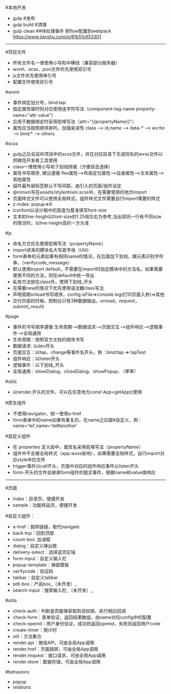 #本地开发
* gulp
#发布
* gulp build
#清理
* gulp clean
##待处理事件
把flow配置到webpack
https://www.jianshu.com/p/81b51c653301
* * *

#项目文件
* 所有文件名一律使用小写和中横线（兼容部分服务器）
* wxml、scss、json文件优先使用双引号
* js文件优先使用单引号
* 配置文件使用双引号

#wxml
* 事件绑定加分号，bind:tap
* 指定属性值时则对应使用连字符写法（component-tag-name property-name="attr value"）
* 应用于数据绑定时采用驼峰写法（attr="{{propertyName}}"）
* 属性应当按照顺序排列，加强易读性 class --> id,name --> data-* --> wx:for --> bind:* --> others

#scss
* gulp之后会监听项目中的scss文件，并在对应目录下生成同名的wxss文件以供微信开发者工具使用
* class一律使用小写和下划线拼接（方便双击选择）
* 属性书写顺序, 建议遵循 flex属性-->布局定位属性-->自身属性-->文本属性-->其他属性
* 组件最外层标签默认不写间距，由引入的页面/组件设定
* @minxin写在assets/style/mixin.scss中，在需要使用的地方import
* 页面样式文件可以使用全局样式，组件样式文件需要自行import需要的样式
* z-index: popup=>9
* iconfont以设计稿中的高度为基准填写font-size
* 文本的line-height以font-size的1.25倍左右为参考,当出现同一行有不同size的情况时，以line-height高的一方为准

#js
* 命名方式优先使用驼峰写法（propertyName）
* import进来的模块名大写首字母（Util）
* form表单的元素如果有相同name的情况，在后面加下划线，跟元素识别字符串，（verifycode_message）
* 默认使用export default，不需要在import时指定模块中的方法名，如果需要使用不同的方法，则在default中统一导出
* 私有方法放在class外，使用下划线_开头
* 在需要new的情况下优先使用语法糖class写法
* 声明周期onload书写顺序，config.isFile=>console.log(打印页面入参)=>其他
* 交付页面的时候，控制台只有3种数据输出，onload，request，submit(_result)

#page
* 事件的书写顺序遵循 生命周期-->数据请求-->页面交互-->组件响应-->逻辑事件-->全局通用
* 生命周期：按照官方文档的顺序书写
* 数据请求: 以dev开头
* 页面交互：以tap、change等事件名开头，例：bind:tap => tapTest
* 组件响应：以listen开头
* 逻辑事件：以下划线_开头
* 全局通用：showDialog、closeDialog、showPopup、_（等等）_

#utils
* 以render.开头的文件，可以在任意地方const App=getApp()使用

#原生组件
* 不使用navigator，统一使用a-href
* form表单中的name如果有重复的，在name之后跟#自定义，例：name='tel',name='tel#another'

#自定义组件
* 在 properties 定义段中，属性名采用驼峰写法（propertyName）
* 组件中不会被全局样式（app.wxss影响），如果需要全局样式，自行import对应style中的文件
* trigger事件以call开头，页面中对应的组件响应事件以listen开头
* form-开头的文件会继承form组件的提交事件，根据name和value值响应

* * *

#页面
* index：目录页，便捷开发
* sample：功能样品页，便捷开发

#自定义组件：
* a-href：跳转链接，取代navigate
* back-top：回到顶部
* count-box: 加减框
* dialog：自定义弹出框
* delivery-select：选择送货区域
* form-input：自定义输入栏
* popup-template：弹窗模板
* verifycode：验证码
* tabbar：自定义tabbar
* pdt-box：产品box_（未开发）_
* search-input：搜索输入栏_（未开发）_

#utils
* check-auth：判断是否能够获取到该权限，执行相应回调
* check-form：表单验证，返回结果数组，由name对应config中的配置
* check-openid：用户身份验证，成功则返回openid，失败则返回用户code
* create-timer：倒计时
* util：方法集合
* render.api：微信API，可由全局App调用
* render.href：页面跳转，可由全局App调用
* render.request：接口请求，可由全局App调用
* render.store：数据存储，可由全局App调用

#behaviors:
* popup
* relations